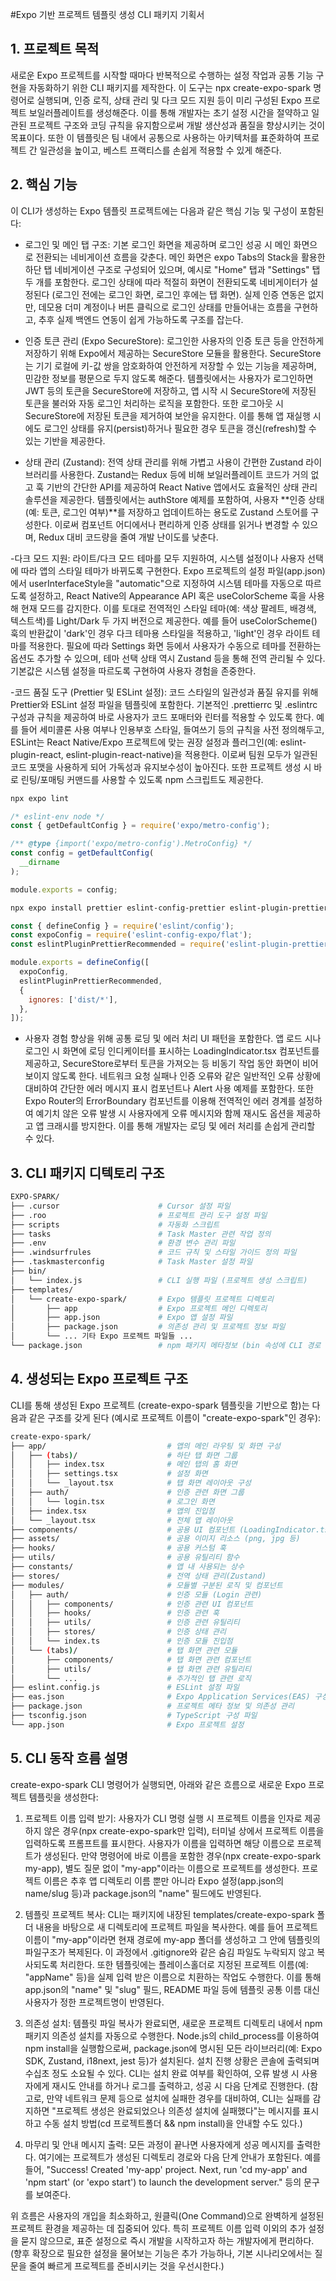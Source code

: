 #Expo 기반 프로젝트 템플릿 생성 CLI 패키지 기획서

## 1. 프로젝트 목적

새로운 Expo 프로젝트를 시작할 때마다 반복적으로 수행하는 설정 작업과 공통 기능 구현을 자동화하기 위한 CLI 패키지를 제작한다. 이 도구는 npx create-expo-spark 명령어로 실행되며, 인증 로직, 상태 관리 및 다크 모드 지원 등이 미리 구성된 Expo 프로젝트 보일러플레이트를 생성해준다. 이를 통해 개발자는 초기 설정 시간을 절약하고 일관된 프로젝트 구조와 코딩 규칙을 유지함으로써 개발 생산성과 품질을 향상시키는 것이 목표이다. 또한 이 템플릿은 팀 내에서 공통으로 사용하는 아키텍처를 표준화하여 프로젝트 간 일관성을 높이고, 베스트 프랙티스를 손쉽게 적용할 수 있게 해준다.

## 2. 핵심 기능
이 CLI가 생성하는 Expo 템플릿 프로젝트에는 다음과 같은 핵심 기능 및 구성이 포함된다:

- 로그인 및 메인 탭 구조: 기본 로그인 화면을 제공하며 로그인 성공 시 메인 화면으로 전환되는 네비게이션 흐름을 갖춘다. 메인 화면은 expo Tabs의 Stack을 활용한 하단 탭 네비게이션 구조로 구성되어 있으며, 예시로 "Home" 탭과 "Settings" 탭 두 개를 포함한다. 로그인 상태에 따라 적절히 화면이 전환되도록 네비게이터가 설정된다 (로그인 전에는 로그인 화면, 로그인 후에는 탭 화면). 실제 인증 연동은 없지만, 데모용 더미 계정이나 버튼 클릭으로 로그인 상태를 만들어내는 흐름을 구현하고, 추후 실제 백엔드 연동이 쉽게 가능하도록 구조를 잡는다.

- 인증 토큰 관리 (Expo SecureStore): 로그인한 사용자의 인증 토큰 등을 안전하게 저장하기 위해 Expo에서 제공하는 SecureStore 모듈을 활용한다. SecureStore는 기기 로컬에 키-값 쌍을 암호화하여 안전하게 저장할 수 있는 기능을 제공하며, 민감한 정보를 평문으로 두지 않도록 해준다. 템플릿에서는 사용자가 로그인하면 JWT 등의 토큰을 SecureStore에 저장하고, 앱 시작 시 SecureStore에 저장된 토큰을 불러와 자동 로그인 처리하는 로직을 포함한다. 또한 로그아웃 시 SecureStore에 저장된 토큰을 제거하여 보안을 유지한다. 이를 통해 앱 재실행 시에도 로그인 상태를 유지(persist)하거나 필요한 경우 토큰을 갱신(refresh)할 수 있는 기반을 제공한다.

- 상태 관리 (Zustand): 전역 상태 관리를 위해 가볍고 사용이 간편한 Zustand 라이브러리를 사용한다. Zustand는 Redux 등에 비해 보일러플레이트 코드가 거의 없고 훅 기반의 간단한 API를 제공하여 React Native 앱에서도 효율적인 상태 관리 솔루션을 제공한다. 템플릿에서는 authStore 예제를 포함하여, 사용자 **인증 상태(예: 토큰, 로그인 여부)**를 저장하고 업데이트하는 용도로 Zustand 스토어를 구성한다. 이로써 컴포넌트 어디에서나 편리하게 인증 상태를 읽거나 변경할 수 있으며, Redux 대비 코드량을 줄여 개발 난이도를 낮춘다.

-다크 모드 지원: 라이트/다크 모드 테마를 모두 지원하여, 시스템 설정이나 사용자 선택에 따라 앱의 스타일 테마가 바뀌도록 구현한다. Expo 프로젝트의 설정 파일(app.json)에서 userInterfaceStyle을 "automatic"으로 지정하여 시스템 테마를 자동으로 따르도록 설정하고, React Native의 Appearance API 혹은 useColorScheme 훅을 사용해 현재 모드를 감지한다. 이를 토대로 전역적인 스타일 테마(예: 색상 팔레트, 배경색, 텍스트색)를 Light/Dark 두 가지 버전으로 제공한다. 예를 들어 useColorScheme() 훅의 반환값이 'dark'인 경우 다크 테마용 스타일을 적용하고, 'light'인 경우 라이트 테마를 적용한다. 필요에 따라 Settings 화면 등에서 사용자가 수동으로 테마를 전환하는 옵션도 추가할 수 있으며, 테마 선택 상태 역시 Zustand 등을 통해 전역 관리될 수 있다. 기본값은 시스템 설정을 따르도록 구현하여 사용자 경험을 존중한다.

-코드 품질 도구 (Prettier 및 ESLint 설정): 코드 스타일의 일관성과 품질 유지를 위해 Prettier와 ESLint 설정 파일을 템플릿에 포함한다. 기본적인 .prettierrc 및 .eslintrc 구성과 규칙을 제공하여 바로 사용자가 코드 포매터와 린터를 적용할 수 있도록 한다. 예를 들어 세미콜론 사용 여부나 인용부호 스타일, 들여쓰기 등의 규칙을 사전 정의해두고, ESLint는 React Native/Expo 프로젝트에 맞는 권장 설정과 플러그인(예: eslint-plugin-react, eslint-plugin-react-native)을 적용한다. 이로써 팀원 모두가 일관된 코드 포맷을 사용하게 되어 가독성과 유지보수성이 높아진다. 또한 프로젝트 생성 시 바로 린팅/포매팅 커맨드를 사용할 수 있도록 npm 스크립트도 제공한다.

```bash
npx expo lint
```

```js
/* eslint-env node */
const { getDefaultConfig } = require('expo/metro-config');

/** @type {import('expo/metro-config').MetroConfig} */
const config = getDefaultConfig(
  __dirname
);

module.exports = config;
```

```bash
npx expo install prettier eslint-config-prettier eslint-plugin-prettier --dev
```
```js
const { defineConfig } = require('eslint/config');
const expoConfig = require('eslint-config-expo/flat');
const eslintPluginPrettierRecommended = require('eslint-plugin-prettier/recommended');

module.exports = defineConfig([
  expoConfig,
  eslintPluginPrettierRecommended,
  {
    ignores: ['dist/*'],
  },
]);

```

- 사용자 경험 향상을 위해 공통 로딩 및 에러 처리 UI 패턴을 포함한다. 앱 로드 시나 로그인 시 화면에 로딩 인디케이터를 표시하는 LoadingIndicator.tsx 컴포넌트를 제공하고, SecureStore로부터 토큰을 가져오는 등 비동기 작업 동안 화면이 비어 보이지 않도록 한다. 네트워크 요청 실패나 인증 오류와 같은 일반적인 오류 상황에 대비하여 간단한 에러 메시지 표시 컴포넌트나 Alert 사용 예제를 포함한다. 또한 Expo Router의 ErrorBoundary 컴포넌트를 이용해 전역적인 에러 경계를 설정하여 예기치 않은 오류 발생 시 사용자에게 오류 메시지와 함께 재시도 옵션을 제공하고 앱 크래시를 방지한다. 이를 통해 개발자는 로딩 및 에러 처리를 손쉽게 관리할 수 있다.

## 3. CLI 패키지 디텍토리 구조

``` bash
EXPO-SPARK/
├── .cursor                      # Cursor 설정 파일
├── .roo                         # 프로젝트 관리 도구 설정 파일
├── scripts                      # 자동화 스크립트
├── tasks                        # Task Master 관련 작업 정의
├── .env                         # 환경 변수 관리 파일
├── .windsurfrules               # 코드 규칙 및 스타일 가이드 정의 파일
├── .taskmasterconfig            # Task Master 설정 파일
├── bin/
│   └── index.js                 # CLI 실행 파일 (프로젝트 생성 스크립트)
├── templates/
│   └── create-expo-spark/       # Expo 템플릿 프로젝트 디렉토리
│       ├── app                  # Expo 프로젝트 메인 디렉토리
│       ├── app.json             # Expo 앱 설정 파일
│       ├── package.json         # 의존성 관리 및 프로젝트 정보 파일
│       └── ... 기타 Expo 프로젝트 파일들 ...
└── package.json                 # npm 패키지 메타정보 (bin 속성에 CLI 경로 지정)

```

## 4. 생성되는 Expo 프로젝트 구조
CLI를 통해 생성된 Expo 프로젝트 (create-expo-spark 템플릿을 기반으로 함)는 다음과 같은 구조를 갖게 된다 (예시로 프로젝트 이름이 "create-expo-spark"인 경우):

```bash
create-expo-spark/  
├── app/                           # 앱의 메인 라우팅 및 화면 구성
│   ├── (tabs)/                    # 하단 탭 화면 그룹
│   │   ├── index.tsx              # 메인 탭의 홈 화면
│   │   ├── settings.tsx           # 설정 화면
│   │   └── _layout.tsx            # 탭 화면 레이아웃 구성
│   ├── auth/                      # 인증 관련 화면 그룹
│   │   └── login.tsx              # 로그인 화면
│   ├── index.tsx                  # 앱의 진입점
│   └── _layout.tsx                # 전체 앱 레이아웃
├── components/                    # 공용 UI 컴포넌트 (LoadingIndicator.tsx)
├── assets/                        # 공용 이미지 리소스 (png, jpg 등)
├── hooks/                         # 공용 커스텀 훅
├── utils/                         # 공용 유틸리티 함수
├── constants/                     # 앱 내 사용되는 상수
├── stores/                        # 전역 상태 관리(Zustand)
├── modules/                       # 모듈별 구분된 로직 및 컴포넌트
│   ├── auth/                      # 인증 모듈 (Login 관련)
│   │   ├── components/            # 인증 관련 UI 컴포넌트
│   │   ├── hooks/                 # 인증 관련 훅
│   │   ├── utils/                 # 인증 관련 유틸리티
│   │   ├── stores/                # 인증 상태 관리
│   │   └── index.ts               # 인증 모듈 진입점
│   └── (tabs)/                    # 탭 화면 관련 모듈
│       ├── components/            # 탭 화면 관련 컴포넌트
│       ├── utils/                 # 탭 화면 관련 유틸리티
│       └── ...                    # 추가적인 탭 관련 로직
├── eslint.config.js               # ESLint 설정 파일
├── eas.json                       # Expo Application Services(EAS) 구성 파일
├── package.json                   # 프로젝트 메타 정보 및 의존성 관리
├── tsconfig.json                  # TypeScript 구성 파일
└── app.json                       # Expo 프로젝트 설정
```

## 5. CLI 동작 흐름 설명

create-expo-spark CLI 명령어가 실행되면, 아래와 같은 흐름으로 새로운 Expo 프로젝트 템플릿을 생성한다:

1. 프로젝트 이름 입력 받기: 사용자가 CLI 명령 실행 시 프로젝트 이름을 인자로 제공하지 않은 경우(npx create-expo-spark만 입력), 터미널 상에서 프로젝트 이름을 입력하도록 프롬프트를 표시한다. 사용자가 이름을 입력하면 해당 이름으로 프로젝트가 생성된다. 만약 명령어에 바로 이름을 포함한 경우(npx create-expo-spark my-app), 별도 질문 없이 "my-app"이라는 이름으로 프로젝트를 생성한다. 프로젝트 이름은 추후 앱 디렉토리 이름 뿐만 아니라 Expo 설정(app.json의 name/slug 등)과 package.json의 "name" 필드에도 반영된다.

2. 템플릿 프로젝트 복사: CLI는 패키지에 내장된 templates/create-expo-spark 폴더 내용을 바탕으로 새 디렉토리에 프로젝트 파일을 복사한다. 예를 들어 프로젝트 이름이 "my-app"이라면 현재 경로에 my-app 폴더를 생성하고 그 안에 템플릿의 파일구조가 복제된다. 이 과정에서 .gitignore와 같은 숨김 파일도 누락되지 않고 복사되도록 처리한다. 또한 템플릿에는 플레이스홀더로 지정된 프로젝트 이름(예: "appName" 등)을 실제 입력 받은 이름으로 치환하는 작업도 수행한다. 이를 통해 app.json의 "name" 및 "slug" 필드, README 파일 등에 템플릿 공통 이름 대신 사용자가 정한 프로젝트명이 반영된다.

3. 의존성 설치: 템플릿 파일 복사가 완료되면, 새로운 프로젝트 디렉토리 내에서 npm 패키지 의존성 설치를 자동으로 수행한다. Node.js의 child_process를 이용하여 npm install을 실행함으로써, package.json에 명시된 모든 라이브러리(예: Expo SDK, Zustand, i18next, jest 등)가 설치된다. 설치 진행 상황은 콘솔에 출력되며 수십초 정도 소요될 수 있다. CLI는 설치 완료 여부를 확인하여, 오류 발생 시 사용자에게 재시도 안내를 하거나 로그를 출력하고, 성공 시 다음 단계로 진행한다. (참고로, 만약 네트워크 문제 등으로 설치에 실패한 경우를 대비하여, CLI는 실패를 감지하면 "프로젝트 생성은 완료되었으나 의존성 설치에 실패했다"는 메시지를 표시하고 수동 설치 방법(cd 프로젝트폴더 && npm install)을 안내할 수도 있다.)

4. 마무리 및 안내 메시지 출력: 모든 과정이 끝나면 사용자에게 성공 메시지를 출력한다. 여기에는 프로젝트가 생성된 디렉토리 경로와 다음 단계 안내가 포함된다. 예를 들어, "Success! Created 'my-app' project. Next, run 'cd my-app' and 'npm start' (or 'expo start') to launch the development server." 등의 문구를 보여준다.

위 흐름은 사용자의 개입을 최소화하고, 원클릭(One Command)으로 완벽하게 설정된 프로젝트 환경을 제공하는 데 집중되어 있다. 특히 프로젝트 이름 입력 이외의 추가 설정을 묻지 않으므로, 표준 설정으로 즉시 개발을 시작하고자 하는 개발자에게 편리하다. (향후 확장으로 필요한 설정을 물어보는 기능은 추가 가능하나, 기본 시나리오에서는 질문을 줄여 빠르게 프로젝트를 준비시키는 것을 우선시한다.)